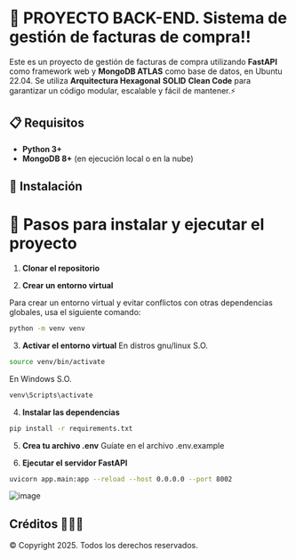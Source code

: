 # 🚀 PROYECTO BACK-END. Sistema de gestión de facturas de compra!!

Este es un proyecto de gestión de facturas de compra utilizando **FastAPI** como framework web y **MongoDB ATLAS** como base de datos, en Ubuntu 22.04. Se utiliza **Arquitectura Hexagonal** **SOLID** **Clean Code** para garantizar un código modular, escalable y fácil de mantener.⚡️

## 📋 Requisitos

- **Python 3+**
- **MongoDB 8+** (en ejecución local o en la nube)

## 🔧 Instalación
# 📖 Pasos para instalar y ejecutar el proyecto

1. **Clonar el repositorio**

2. **Crear un entorno virtual**

Para crear un entorno virtual y evitar conflictos con otras dependencias globales, usa el siguiente comando:

```bash
python -m venv venv
```

3. **Activar el entorno virtual**
En distros gnu/linux S.O.
```bash
source venv/bin/activate
```
En Windows S.O.
```bash
venv\Scripts\activate
```

4. **Instalar las dependencias**
```bash
pip install -r requirements.txt
```

5. **Crea tu archivo .env**
Guíate en el archivo .env.example

6. **Ejecutar el servidor FastAPI**
```bash
uvicorn app.main:app --reload --host 0.0.0.0 --port 8002
```
![image](https://github.com/user-attachments/assets/dc57431c-ba80-4710-a8c0-b128ae6abd3e)


## Créditos 👨🏻‍💻
&copy; Copyright 2025. Todos los derechos reservados.
